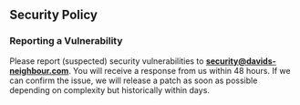 ## Security Policy

### Reporting a Vulnerability

Please report (suspected) security vulnerabilities to
**[security@davids-neighbour.com](mailto:security@davids-neighbour.com)**. You will receive a response from
us within 48 hours. If we can confirm the issue, we will release a patch as soon
as possible depending on complexity but historically within days.
